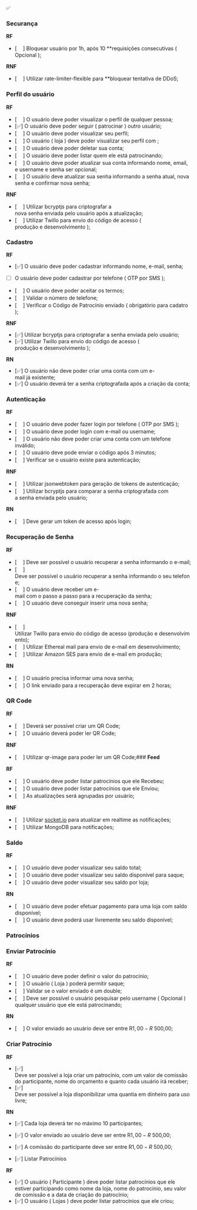 ✅
### **Securança**

**RF**
-  [ㅤ ] Bloquear usuário por 1h, após 10 **requisições consecutivas ( Opcional );

**RNF**
-  [ㅤ ] Utilizar rate-limiter-flexible para **bloquear tentativa de DDoS;
### **Perfil do usuário**

**RF**

- [ㅤ ]  O usuário deve poder visualizar o perfil de qualquer pessoa;
- [✅]  O usuário deve poder seguir ( patrocinar ) outro usuário;
- [ㅤ ]  O usuário deve poder visualizar seu perfil;
- [ㅤ ]  O usuário ( loja ) deve poder visualizar seu perfil com ;
- [ㅤ ]  O usuário deve poder deletar sua conta;
- [ㅤ ]  O usuário deve poder listar quem ele está patrocinando;
- [ㅤ ]  O usuário deve poder atualizar sua conta informando nome, email, e username e senha ser opcional;
- [ㅤ ]  O usuário deve atualizar sua senha informando a senha atual, nova senha e confirmar nova senha;

**RNF**

- [ㅤ ]  Utilizar bcryptjs para criptografar a nova senha enviada pelo usuário após a atualização;
- [ㅤ ]  Utilizar Twillo para envio do código de acesso ( produção e desenvolvimento );
### **Cadastro**

**RF**

- [✅]  O usuário deve poder cadastrar informando nome, e-mail, senha;
- [  ]  O usuário deve poder cadastrar por telefone ( OTP por SMS );
- [ㅤ ]  O usuário deve poder aceitar os termos;
- [ㅤ ]  Validar o número de telefone;
- [ㅤ ]  Verificar o Código de Patrocínio enviado ( obrigatório para cadatro );

**RNF**

- [✅]  Utilizar bcryptjs para criptografar a senha enviada pelo usuário;
- [✅]  Utilizar Twillo para envio do código de acesso ( produção e desenvolvimento );

**RN**

- [✅]  O usuário não deve poder criar uma conta com um e-mail já existente;
- [✅]  O usuário deverá ter a senha criptografada após a criação da conta;
### **Autenticação**

**RF**

- [ㅤ ]  O usuário deve poder fazer login por telefone ( OTP por SMS );
- [ㅤ ]  O usuário deve poder login com e-mail ou username;
- [ㅤ ]  O usuário não deve poder criar uma conta com um telefone inválido;
- [ㅤ ]  O usuário deve pode enviar o código após 3 minutos;
- [ㅤ ]  Verificar se o usuário existe para autenticação;

**RNF**

- [ㅤ ]  Utilizar jsonwebtoken para geração de tokens de autenticação;
- [ㅤ ]  Utilizar bcryptjs para comparar a senha criptografada com a senha enviada pelo usuário;

**RN**

- [ㅤ ]  Deve gerar um token de acesso após login;
### **Recuperação de Senha**

**RF**

- [ㅤ ]  Deve ser possível o usuário recuperar a senha informando o e-mail;
- [ㅤ ]  Deve ser possível o usuário recuperar a senha informando o seu telefone;
- [ㅤ ]  O usuário deve receber um e-mail com o passo a passo para a recuperação da senha;
- [ㅤ ]  O usuário deve conseguir inserir uma nova senha;

**RNF**

- [ㅤ ]  Utilizar Twillo para envio do código de acesso (produção e desenvolvimento);
- [ㅤ ]  Utilizar Ethereal mail para envio de e-mail em desenvolvimento;
- [ㅤ ]  Utilizar Amazon SES para envio de e-mail em produção;

**RN**

- [ㅤ ]  O usuário precisa informar uma nova senha;
- [ㅤ ]  O link enviado para a recuperação deve expirar em 2 horas;
### **QR Code**

**RF**

- [ㅤ ]  Deverá ser possível criar um QR Code;
- [ㅤ ]  O usuário deverá poder ler QR Code;

**RNF**

- [ㅤ ]  Utilizar qr-image para poder ler um QR Code;### **Feed**

**RF**

- [ㅤ ]  O usuário deve poder listar patrocínios que ele Recebeu;
- [ㅤ ]  O usuário deve poder listar patrocínios que ele Enviou;
- [ㅤ ]  As atualizações será agrupadas por usuário;

**RNF**

- [ㅤ ]  Utilizar [socket.io](http://socket.io) para atualizar em realtime as notificações;
- [ㅤ ]  Utilizar MongoDB para notificações;
### **Saldo**

**RF**

- [ㅤ ]  O usuário deve poder visualizar seu saldo total;
- [ㅤ ]  O usuário deve poder visualizar seu saldo disponível para saque;
- [ㅤ ]  O usuário deve poder visualizar seu saldo por loja;

**RN**

- [ㅤ ]  O usuário deve poder efetuar pagamento para uma loja com saldo disponível;
- [ㅤ ]  O usuário deve poderá usar livremente seu saldo disponível;
### **Patrocínios**
### Enviar Patrocínio

**RF**

- [ㅤ ]  O usuário deve poder definir o valor do patrocínio;
- [ㅤ ]  O usuário ( Loja ) poderá permitir saque;
- [ㅤ ]  Validar se o valor enviado é um double;
- [ㅤ ]  Deve ser possível o usuário pesquisar pelo username ( Opcional ) qualquer usuário que ele está patrocinando;

**RN**

- [ㅤ ]  O valor enviado ao usuário deve ser entre R$ 1,00 - R$ 500,00;

### Criar Patrocínio

**RF**

- [✅]  Deve ser possível a loja criar um patrocínio, com um valor de comissão do participante, nome do orçamento e quanto cada usuário irá receber;
- [✅]  Deve ser possível a loja disponibilizar uma quantia em dinheiro para uso livre;

**RN**

- [✅]  Cada loja deverá ter no máximo 10 participantes;
- [✅]  O valor enviado ao usuário deve ser entre R$ 1,00 - R$ 500,00;
- [✅]  A comissão do participante deve ser entre R$ 1,00 - R$ 500,00;

- [✅]  Listar Patrocínios

**RF**

- [✅]  O usuário ( Participante ) deve poder listar patrocínios que ele estiver participando como nome da loja, nome do patrocínio, seu valor de comissão e a data de criação do patrocínio;
- [✅]  O usuário ( Lojas ) deve poder listar patrocínios que ele criou;
